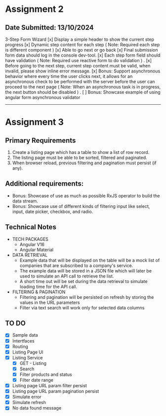 # Assignment 2

## Date Submitted: 13/10/2024

3-Step Form Wizard
[x] Display a simple header to show the current step progress
[x] Dynamic step content for each step ( Note: Required each step is different component )
[x] Able to go next or go back
[x] Final submission form data should log in the console dev-tool.
[x] Each step form field should have validation ( Note: Required use reactive form to do
validation ) .
[x] Before going to the next step, current step content must be valid, when invalid, please
show inline error message.
[x] Bonus: Support asynchronous behavior where every time the user clicks next, it allows for an
asynchronous check to be performed with the server before the user can proceed to the next
page ( Note: When an asynchronous task is in progress, the next button should be disabled ) .
[ ] Bonus: Showcase example of using angular form asynchronous validator

---

# Assignment 3

## Primary Requirements

1. Create a listing page which has a table to show a list of row record.
2. The listing page must be able to be sorted, filtered and paginated.
3. When browser reload, previous filtering and pagination must persist (if any).

## Additional requirements:

-   Bonus: Showcase of use as much as possible RxJS operator to build the data stream.
-   Bonus: Showcase use of different kinds of filtering input like select, input, date picker, checkbox, and radio.

## Technical Notes

-   TECH PACKAGES
    -   Angular V16
    -   Angular Material
-   DATA RETRIEVAL
    -   Example data that will be displayed on the table will be a mock list of companies that are subscribed to a company's service.
    -   The example data will be stored in a JSON file which will later be used to simulate an API call to retrieve the list.
    -   A short time out will be set during the data retrieval to simulate loading time for the API call.
-   FILTERING & PAGINATION
    -   Filtering and pagination will be persisted on refresh by storing the values in the URL parameters
    -   Filter via text search will work only for selected data columns

## TO DO

-   [x] Sample data
-   [x] Intertfaces
-   [x] Routing
-   [x] Listing Page UI
-   [x] Listing Service
    -   [x] GET - Listing
    -   [x] Search
    -   [x] Filter products and status
    -   [x] Filter date range
-   [x] Listing page URL param filter persist
-   [x] Listing page URL param pagination persist
-   [x] Simulate error
-   [x] Simulate refresh
-   [x] No data found message
